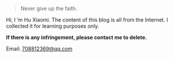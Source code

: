 > Never give up the faith.

Hi, I ’m Hu Xiaomi. The content of this blog is all from the Internet. I collected it for learning purposes only.

**If there is any infringement, please contact me to delete.**

Email: [708812369@qq.com](mailto:708812369@qq.com)